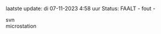 laatste update: 
di 07-11-2023  4:58   uur 
Status: FAALT - fout - 
<div class="service R">svn</div><div class="service R">microstation</div>